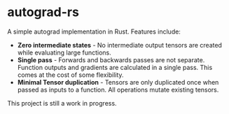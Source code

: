 # autograd-rs

A simple autograd implementation in Rust.
Features include:
- **Zero intermediate states** - No intermediate output tensors are created while evaluating large functions.
- **Single pass** - Forwards and backwards passes are not separate. Function outputs and gradients are calculated in a single pass. This comes at the cost of some flexibility.
- **Minimal Tensor duplication** - Tensors are only duplicated once when passed as inputs to a function. All operations mutate existing tensors.

This project is still a work in progress.
